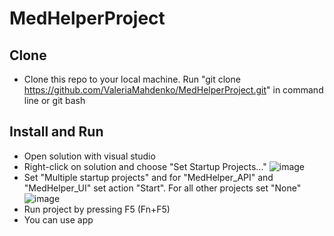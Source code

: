 # MedHelperProject

## Clone

- Clone this repo to your local machine. Run "git clone https://github.com/ValeriaMahdenko/MedHelperProject.git" in command line or git bash 

## Install and Run

- Open solution with visual studio
- Right-click on solution and choose "Set Startup Projects..."
![image](https://user-images.githubusercontent.com/71028410/145835100-d4b954f0-f54b-47ed-b049-d310dac282d7.png)
- Set "Multiple startup projects" and for "MedHelper_API" and "MedHelper_UI" set action "Start". For all other projects set "None"
![image](https://user-images.githubusercontent.com/71028410/145835739-c25cf72c-f834-452e-bd46-1538e839a145.png)
- Run project by pressing F5 (Fn+F5)
- You can use app
